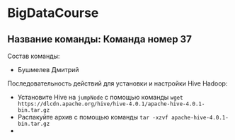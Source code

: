 # BigDataCourse

## Название команды: Команда номер 37

Состав команды:
* Бушмелев Дмитрий

Последовательность действий для установки и настройки Hive Hadoop:
* Установите Hive на `jumpNode` с помощью команды `wget https://dlcdn.apache.org/hive/hive-4.0.1/apache-hive-4.0.1-bin.tar.gz`
* Распакуйте архив с помощью команды `tar -xzvf apache-hive-4.0.1-bin.tar.gz`
* 
